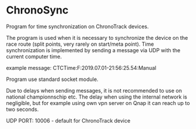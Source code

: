 # ChronoSync
Program for time synchronization on ChronoTrack devices.

The program is used when it is necessary to synchronize the device on the race route (split points, very rarely on start/meta point).
Time synchronization is implemented by sending a message via UDP with the current computer time. 

example message: CTCTime:F:2019.07.01-21:56:25.54:Manual

Program use standard socket module.

Due to delays when sending messages, it is not recommended to use on national championnschip etc.
The delay when using the internal network is negligible, but for example using own vpn server on Qnap it can reach up to two seconds. 

UDP PORT: 10006 - default for ChronoTrack device
